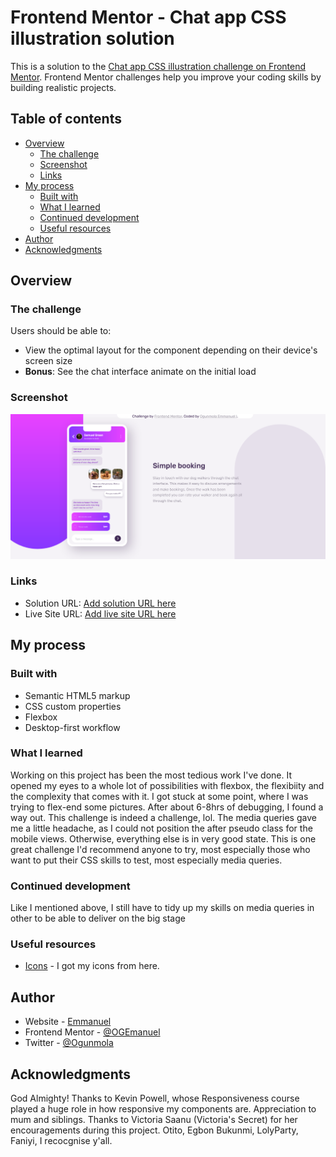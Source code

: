 # Frontend Mentor - Chat app CSS illustration solution

This is a solution to the [Chat app CSS illustration challenge on Frontend Mentor](https://www.frontendmentor.io/challenges/chat-app-css-illustration-O5auMkFqY). Frontend Mentor challenges help you improve your coding skills by building realistic projects. 

## Table of contents

- [Overview](#overview)
  - [The challenge](#the-challenge)
  - [Screenshot](#screenshot)
  - [Links](#links)
- [My process](#my-process)
  - [Built with](#built-with)
  - [What I learned](#what-i-learned)
  - [Continued development](#continued-development)
  - [Useful resources](#useful-resources)
- [Author](#author)
- [Acknowledgments](#acknowledgments)

## Overview

### The challenge

Users should be able to:

- View the optimal layout for the component depending on their device's screen size
- **Bonus**: See the chat interface animate on the initial load

### Screenshot

![](./img/Screenshot%202022-06-01%20at%2023-46-40%20Frontend%20Mentor%20Chat%20App%20CSS%20Illustrator.png)

### Links

- Solution URL: [Add solution URL here](https://your-solution-url.com)
- Live Site URL: [Add live site URL here](https://your-live-site-url.com)

## My process

### Built with

- Semantic HTML5 markup
- CSS custom properties
- Flexbox
- Desktop-first workflow

### What I learned

Working on this project has been the most tedious work I've done. It opened my eyes to a whole lot of possibilities with flexbox, the flexibiity and the complexity that comes with it. I got stuck at some point, where I was trying to flex-end some pictures. After about 6-8hrs of debugging, I found a way out. This challenge is indeed a challenge, lol. The media queries gave me a little headache, as I could not position the after pseudo class for the mobile views. Otherwise, everything else is in very good state. This is one great challenge I'd recommend anyone to try, most especially those who want to put their CSS skills to test, most especially media queries.

### Continued development

Like I mentioned above, I still have to tidy up my skills on media queries in other to be able to deliver on the big stage

### Useful resources

- [Icons](https://phosphoricons.com/) - I got my icons from here.

## Author

- Website - [Emmanuel](https://github.com/OGEmanuel)
- Frontend Mentor - [@OGEmanuel](https://www.frontendmentor.io/profile/OGEmanuel)
- Twitter - [@Ogunmola](https://www.twitter.com/its_GODwithMe)

## Acknowledgments

God Almighty! Thanks to Kevin Powell, whose Responsiveness course played a huge role in how responsive my components are. Appreciation to mum and siblings. Thanks to Victoria Saanu (Victoria's Secret) for her encouragements during this project. Otito, Egbon Bukunmi, LolyParty, Faniyi, I recocgnise y'all.

